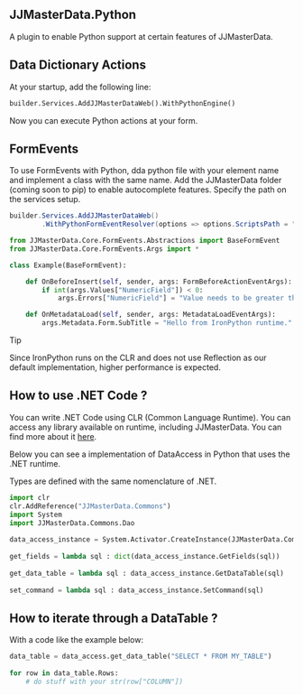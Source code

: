 ## JJMasterData.Python

A plugin to enable Python support at certain features of JJMasterData.

## Data Dictionary Actions

At your startup, add the following line:
```python
builder.Services.AddJJMasterDataWeb().WithPythonEngine()
```
Now you can execute Python actions at your form.

## FormEvents

To use FormEvents with Python, dda python file with your element name and implement a class with the same name. Add the JJMasterData folder (coming soon to pip)
to enable autocomplete features.
Specify the path on the services setup.

```csharp
builder.Services.AddJJMasterDataWeb()
        .WithPythonFormEventResolver(options => options.ScriptsPath = "../../example/JJMasterData.WebExample/FormEvents/Python");
```

```py
from JJMasterData.Core.FormEvents.Abstractions import BaseFormEvent
from JJMasterData.Core.FormEvents.Args import *

class Example(BaseFormEvent):

    def OnBeforeInsert(self, sender, args: FormBeforeActionEventArgs):
        if int(args.Values["NumericField"]) < 0:
            args.Errors["NumericField"] = "Value needs to be greater than 0"

    def OnMetadataLoad(self, sender, args: MetadataLoadEventArgs):
        args.Metadata.Form.SubTitle = "Hello from IronPython runtime."
```

> [!TIP]
> Since IronPython runs on the CLR and does not use Reflection as our default implementation, higher performance is expected.

## How to use .NET Code ?

You can write .NET Code using CLR (Common Language Runtime).
You can access any library available on runtime, including JJMasterData. You can find more about it [here](https://ironpython.net/documentation/dotnet/dotnet.html).

Below you can see a implementation of DataAccess in Python that uses the .NET runtime.

Types are defined with the same nomenclature of .NET.

```py
import clr
clr.AddReference("JJMasterData.Commons")
import System
import JJMasterData.Commons.Dao
    
data_access_instance = System.Activator.CreateInstance(JJMasterData.Commons.Dao.DataAccess)
    
get_fields = lambda sql : dict(data_access_instance.GetFields(sql))
    
get_data_table = lambda sql : data_access_instance.GetDataTable(sql)
    
set_command = lambda sql : data_access_instance.SetCommand(sql)
```
## How to iterate through a DataTable ?

With a code like the example below:

```py
data_table = data_access.get_data_table("SELECT * FROM MY_TABLE")
    
for row in data_table.Rows:
    # do stuff with your str(row["COLUMN"])

```
